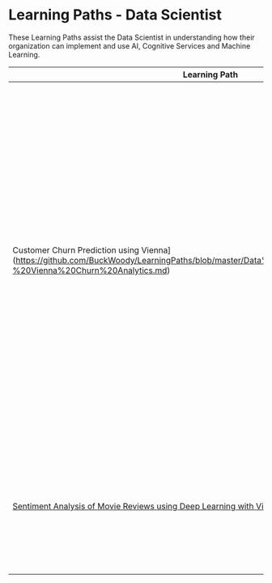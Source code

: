 # Learning Paths - Data Scientist

These Learning Paths assist the Data Scientist in understanding how their organization can implement and use AI, Cognitive Services and Machine Learning.

| Learning Path | Type | Description
| --- |  --- | ---
| Customer Churn Prediction using Vienna](https://github.com/BuckWoody/LearningPaths/blob/master/Data%20Scientist/Learning%20Path%20-%20Vienna%20Churn%20Analytics.md) | Solution | The aim of this solution is to demonstrate predictive churn analytics using Vienna. This solution provides an easy to use template to develop churn predictive data pipelines for retailers. The template can be used with different datasets and different definitions of churn. Retailers can avoid customer churn by using these predictions combined with proper marketing strategies.
| [Sentiment Analysis of Movie Reviews using Deep Learning with Vienna](https://github.com/BuckWoody/LearningPaths/blob/master/Data%20Scientist/Learning%20Path%20-%20Vienna%20NLP%20Deep%20Learning.md) | Solution | This solution provides an easy to use template to implement sentiment analysis using Word Embedding and Convolutional Neural Networks.
